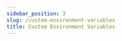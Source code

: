 ```yaml
---
sidebar_position: 3
slug: /custom-environment-variables
title: Custom Environment Variables
---
```

